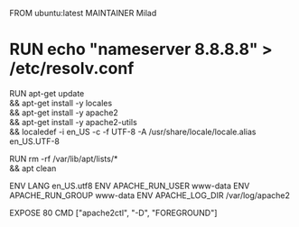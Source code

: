 FROM ubuntu:latest
MAINTAINER Milad

# RUN echo "nameserver 8.8.8.8" > /etc/resolv.conf 
RUN apt-get update \
 && apt-get install -y locales \
 && apt-get install -y apache2 \
 && apt-get install -y apache2-utils \
 && localedef -i en_US -c -f UTF-8 -A /usr/share/locale/locale.alias en_US.UTF-8 

RUN rm -rf /var/lib/apt/lists/* \
 && apt clean 

ENV LANG en_US.utf8
ENV APACHE_RUN_USER www-data
ENV APACHE_RUN_GROUP www-data
ENV APACHE_LOG_DIR /var/log/apache2

EXPOSE 80
CMD ["apache2ctl", "-D", "FOREGROUND"]


